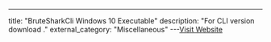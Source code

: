 ---
title: "BruteSharkCli Windows 10 Executable"
description: "For CLI version download ."
external_category: "Miscellaneous"
---[Visit Website](https://github.com/odedshimon/BruteShark/releases/latest/download/BruteSharkCli.exe)


